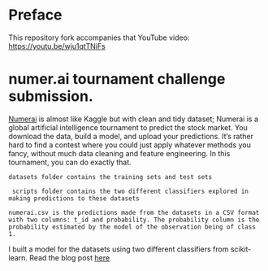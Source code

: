 # Preface

This repository fork accompanies that YouTube video: https://youtu.be/wju1qtTNiFs

# numer.ai tournament challenge submission.

[Numerai](http://numer.ai/) is almost like Kaggle but with clean and tidy dataset; Numerai is a global artificial intelligence tournament to predict the stock market. You download the data, build a model, and upload your predictions. It’s rather hard to find a contest where you could just apply whatever methods you fancy, without much data cleaning and feature engineering. In this tournament, you can do exactly that.

```datasets folder contains the training sets and test sets```

``` scripts folder contains the two different classifiers explored in making predictions to these datasets```

```numerai.csv is the predictions made from the datasets in a CSV format with two columns: t_id and probability. The probability column is the probability estimated by the model of the observation being of class 1.```

I built a model for the datasets using two different classifiers from scikit-learn. Read the blog post [here](http://techinpink.com/2016/09/21/numerai-artificial-intelligence-tournament/.)
